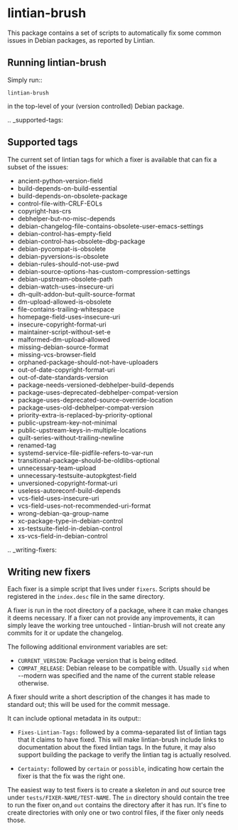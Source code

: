 lintian-brush
=============

This package contains a set of scripts to automatically fix some common issues in
Debian packages, as reported by Lintian.

Running lintian-brush
---------------------

Simply run::

```shell
lintian-brush
```

in the top-level of your (version controlled) Debian package.

.. _supported-tags:

Supported tags
--------------

The current set of lintian tags for which a fixer is available that can fix a
subset of the issues:

* ancient-python-version-field
* build-depends-on-build-essential
* build-depends-on-obsolete-package
* control-file-with-CRLF-EOLs
* copyright-has-crs
* debhelper-but-no-misc-depends
* debian-changelog-file-contains-obsolete-user-emacs-settings
* debian-control-has-empty-field
* debian-control-has-obsolete-dbg-package
* debian-pycompat-is-obsolete
* debian-pyversions-is-obsolete
* debian-rules-should-not-use-pwd
* debian-source-options-has-custom-compression-settings
* debian-upstream-obsolete-path
* debian-watch-uses-insecure-uri
* dh-quilt-addon-but-quilt-source-format
* dm-upload-allowed-is-obsolete
* file-contains-trailing-whitespace
* homepage-field-uses-insecure-uri
* insecure-copyright-format-uri
* maintainer-script-without-set-e
* malformed-dm-upload-allowed
* missing-debian-source-format
* missing-vcs-browser-field
* orphaned-package-should-not-have-uploaders
* out-of-date-copyright-format-uri
* out-of-date-standards-version
* package-needs-versioned-debhelper-build-depends
* package-uses-deprecated-debhelper-compat-version
* package-uses-deprecated-source-override-location
* package-uses-old-debhelper-compat-version
* priority-extra-is-replaced-by-priority-optional
* public-upstream-key-not-minimal
* public-upstream-keys-in-multiple-locations
* quilt-series-without-trailing-newline
* renamed-tag
* systemd-service-file-pidfile-refers-to-var-run
* transitional-package-should-be-oldlibs-optional
* unnecessary-team-upload
* unnecessary-testsuite-autopkgtest-field
* unversioned-copyright-format-uri
* useless-autoreconf-build-depends
* vcs-field-uses-insecure-uri
* vcs-field-uses-not-recommended-uri-format
* wrong-debian-qa-group-name
* xc-package-type-in-debian-control
* xs-testsuite-field-in-debian-control
* xs-vcs-field-in-debian-control

.. _writing-fixers:

Writing new fixers
------------------

Each fixer is a simple script that lives under ``fixers``. Scripts should
be registered in the ``index.desc`` file in the same directory.

A fixer is run in the root directory of a package, where it can make changes
it deems necessary. If a fixer can not provide any improvements, it can simply
leave the working tree untouched - lintian-brush will not create any commits for it
or update the changelog.

The following additional environment variables are set:

 * ``CURRENT_VERSION``: Package version that is being edited.
 * ``COMPAT_RELEASE``: Debian release to be compatible with. Usually ``sid``
   when --modern was specified and the name of the current stable release otherwise.

A fixer should write a short description of the changes it has made to standard
out; this will be used for the commit message.

It can include optional metadata in its output::

 * ``Fixes-Lintian-Tags:`` followed by a comma-separated list of lintian tags
   that it claims to have fixed. This will make lintian-brush include
   links to documentation about the fixed lintian tags. In the future,
   it may also support building the package to verify the lintian tag
   is actually resolved.

 * ``Certainty:`` followed by ``certain`` or ``possible``,
   indicating how certain the fixer is that the fix was the right
   one.

The easiest way to test fixers is to create a skeleton *in* and *out* source tree under
``tests/FIXER-NAME/TEST-NAME``. The ``in`` directory should contain the tree to
run the fixer on,and ``out`` contains the directory after it has run. It's fine
to create directories with only one or two control files, if the fixer only
needs those.
